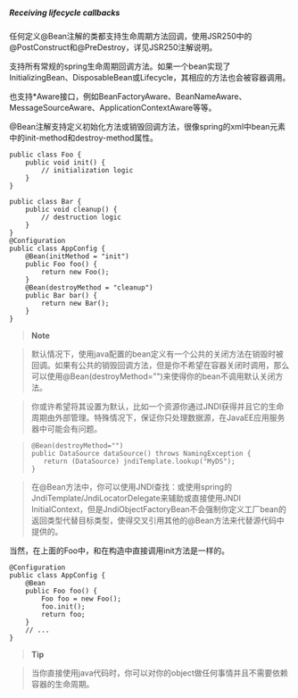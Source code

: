 ##### Receiving lifecycle callbacks

任何定义@Bean注解的类都支持生命周期方法回调，使用JSR250中的@PostConstruct和@PreDestroy，详见JSR250注解说明。

支持所有常规的spring生命周期回调方法。如果一个bean实现了InitializingBean、DisposableBean或Lifecycle，其相应的方法也会被容器调用。

也支持*Aware接口，例如BeanFactoryAware、BeanNameAware、MessageSourceAware、ApplicationContextAware等等。

@Bean注解支持定义初始化方法或销毁回调方法，很像spring的xml中bean元素中的init-method和destroy-method属性。

```
public class Foo {
    public void init() {
        // initialization logic
    }
}

public class Bar {
    public void cleanup() {
        // destruction logic
    }
}
@Configuration
public class AppConfig {
    @Bean(initMethod = "init")
    public Foo foo() {
        return new Foo();
    }
    @Bean(destroyMethod = "cleanup")
    public Bar bar() {
        return new Bar();
    }
}
```

>**Note**

>默认情况下，使用java配置的bean定义有一个公共的关闭方法在销毁时被回调。如果有公共的销毁回调方法，但是你不希望在容器关闭时调用，那么可以使用@Bean(destroyMethod="")来使得你的bean不调用默认关闭方法。

>你或许希望将其设置为默认，比如一个资源你通过JNDI获得并且它的生命周期由外部管理。特殊情况下，保证你只处理数据源，在JavaEE应用服务器中可能会有问题。

>```
>@Bean(destroyMethod="")
>public DataSource dataSource() throws NamingException {
>    return (DataSource) jndiTemplate.lookup("MyDS");
>}
>```

> 在@Bean方法中，你可以使用JNDI查找：或使用spring的JndiTemplate/JndiLocatorDelegate来辅助或直接使用JNDI InitialContext，但是JndiObjectFactoryBean不会强制你定义工厂bean的返回类型代替目标类型，使得交叉引用其他的@Bean方法来代替源代码中提供的。

当然，在上面的Foo中，和在构造中直接调用init方法是一样的。

```
@Configuration
public class AppConfig {
    @Bean
    public Foo foo() {
        Foo foo = new Foo();
        foo.init();
        return foo;
    }
    // ...
}
```

>**Tip**

>当你直接使用java代码时，你可以对你的object做任何事情并且不需要依赖容器的生命周期。

